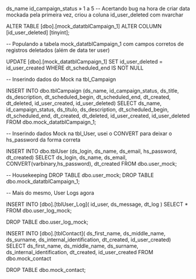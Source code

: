 ds_name
id_campaign_status » 1 a 5
-- Acertando bug na hora de criar data mockada pela primeira vez, criou a coluna id_user_deleted com nvarchar

ALTER TABLE [dbo].[mock_datatblCampaign_1]
ALTER COLUMN [id_user_deleted] [tinyint];

-- Populando a tabela mock_datatblCampaign_1 com campos corretos de registros deletados (além de data ter user)

UPDATE [dbo].[mock_datatblCampaign_1]
SET id_user_deleted = id_user_created
WHERE dt_scheduled_end IS NOT NULL 

-- Inserindo dados do Mock na tbl_Campaign

INSERT INTO dbo.tblCampaign (ds_name, id_campaign_status, ds_title, ds_description, dt_scheduled_begin, dt_scheduled_end, dt_created, dt_deleted, id_user_created, id_user_deleted)
SELECT ds_name, id_campaign_status, ds_titulo, ds_description, dt_scheduled_begin, dt_scheduled_end, dt_created, dt_deleted, id_user_created, id_user_deleted 
FROM dbo.mock_datatblCampaign_1;

-- Inserindo dados Mock na tbl_User, usei o CONVERT para deixar o hs_password da forma correta

INSERT INTO dbo.tblUser (ds_login, ds_name, ds_email, hs_password, dt_created)
SELECT ds_login, ds_name, ds_email, CONVERT(varbinary,hs_password), dt_created 
FROM dbo.user_mock;


-- Housekeeping
DROP TABLE dbo.user_mock;
DROP TABLE dbo.mock_datatblCampaign_1;

-- Mais do mesmo, User Logs agora

INSERT INTO [dbo].[tblUser_Log](
	id_user,
	ds_message,
	dt_log ) 
SELECT * FROM dbo.user_log_mock;

DROP TABLE dbo.user_log_mock;

INSERT INTO [dbo].[tblContact](
	ds_first_name,
	ds_middle_name,
	ds_surname,
	ds_internal_identification,
	dt_created,
	id_user_created)
    SELECT 
    	ds_first_name,
        ds_middle_name,
        ds_surname,
        ds_internal_identification,
        dt_created,
        id_user_created
    FROM
    dbo.mock_contact
	
DROP TABLE dbo.mock_contact;